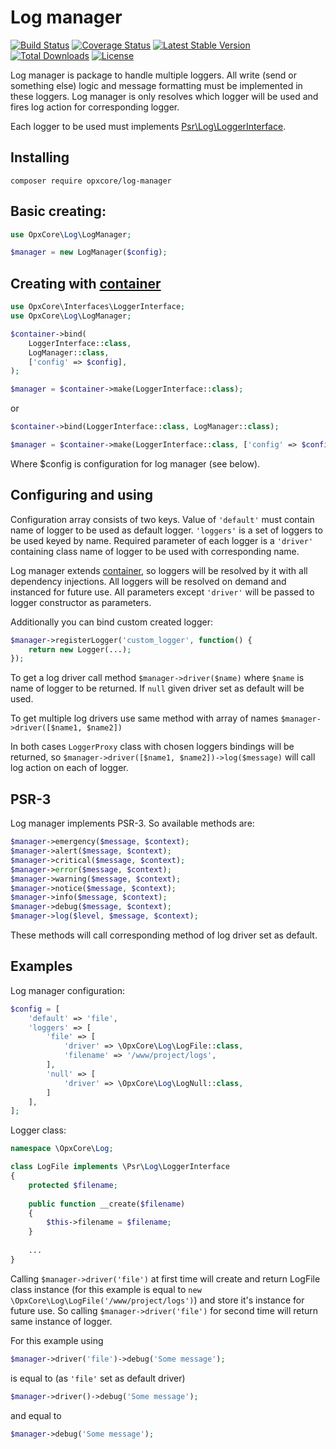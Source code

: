 # Log manager
[![Build Status](https://travis-ci.org/opxcore/log-manager.svg?branch=master)](https://travis-ci.org/opxcore/log-manager)
[![Coverage Status](https://coveralls.io/repos/github/opxcore/log-manager/badge.svg?branch=master)](https://coveralls.io/github/opxcore/log-manager?branch=master)
[![Latest Stable Version](https://poser.pugx.org/opxcore/log-manager/v/stable)](https://packagist.org/packages/opxcore/log-manager)
[![Total Downloads](https://poser.pugx.org/opxcore/log-manager/downloads)](https://packagist.org/packages/opxcore/log-manager)
[![License](https://poser.pugx.org/opxcore/log-manager/license)](https://packagist.org/packages/opxcore/log-manager)

Log manager is package to handle multiple loggers. All write (send or something else) 
logic and message formatting must be implemented in these loggers. Log manager is only
resolves which logger will be used and fires log action for corresponding logger.

Each logger to be used must implements 
[Psr\Log\LoggerInterface](https://github.com/php-fig/fig-standards/blob/master/accepted/PSR-3-logger-interface.md#3-psrlogloggerinterface).
 
## Installing
```
composer require opxcore/log-manager
```
## Basic creating:
```php
use OpxCore\Log\LogManager;

$manager = new LogManager($config);
```

## Creating with [container](https://github.com/opxcore/container)
```php
use OpxCore\Interfaces\LoggerInterface;
use OpxCore\Log\LogManager;

$container->bind(
    LoggerInterface::class,
    LogManager::class,
    ['config' => $config],
);

$manager = $container->make(LoggerInterface::class);
```
or
```php
$container->bind(LoggerInterface::class, LogManager::class);

$manager = $container->make(LoggerInterface::class, ['config' => $config]);
```
Where $config is configuration for log manager (see below).

## Configuring and using
Configuration array consists of two keys. Value of `'default'` must contain name 
of logger to be used as default logger. `'loggers'` is a set of loggers to be used
keyed by name. Required parameter of each logger is a `'driver'` containing class
name of logger to be used with corresponding name.

Log manager extends [container](https://github.com/opxcore/container), so loggers
will be resolved by it with all dependency injections. All loggers will be resolved 
on demand and instanced for future use. All parameters except `'driver'` will be 
passed to logger constructor as parameters. 

Additionally you can bind custom created logger:
```php
$manager->registerLogger('custom_logger', function() {
    return new Logger(...);
});
```
  
To get a log driver call method 
`$manager->driver($name)` where `$name` is name of logger to be returned. If `null` 
given driver set as default will be used.

To get multiple log drivers use same method with array of names 
`$manager->driver([$name1, $name2])`

In both cases `LoggerProxy` class with chosen loggers bindings will be returned,
so `$manager->driver([$name1, $name2])->log($message)` will call log action on
each of logger.

## PSR-3
Log manager implements PSR-3. So available methods are:
```php
$manager->emergency($message, $context);
$manager->alert($message, $context);
$manager->critical($message, $context);
$manager->error($message, $context);
$manager->warning($message, $context);
$manager->notice($message, $context);
$manager->info($message, $context);
$manager->debug($message, $context);
$manager->log($level, $message, $context);
```
These methods will call corresponding method of log driver set as default.

## Examples
Log manager configuration:
```php
$config = [
    'default' => 'file',    
    'loggers' => [
        'file' => [
            'driver' => \OpxCore\Log\LogFile::class,
            'filename' => '/www/project/logs',
        ],
        'null' => [
            'driver' => \OpxCore\Log\LogNull::class,
        ]
    ],
];
```
Logger class:
```php
namespace \OpxCore\Log;

class LogFile implements \Psr\Log\LoggerInterface
{
    protected $filename;
    
    public function __create($filename)
    {
        $this->filename = $filename;
    }
    
    ...
}
```
Calling `$manager->driver('file')` at first time will create and return LogFile class 
instance (for this example is equal to `new \OpxCore\Log\LogFile('/www/project/logs')`) 
and store it's instance for future use. So calling `$manager->driver('file')` for 
second time will return same instance of logger.

For this example using
```php
$manager->driver('file')->debug('Some message');
```
is equal to (as `'file'` set as default driver)
```php
$manager->driver()->debug('Some message');
```
and equal to
```php
$manager->debug('Some message');
```

